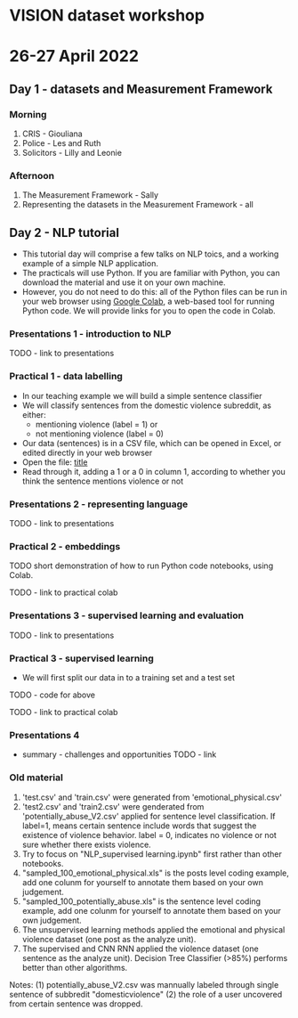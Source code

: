# VISION dataset workshop
# 26-27 April 2022

## Day 1 - datasets and Measurement Framework

### Morning

1. CRIS - Giouliana
2. Police - Les and Ruth
3. Solicitors - Lilly and Leonie

### Afternoon

1. The Measurement Framework - Sally
2. Representing the datasets in the Measurement Framework - all


## Day 2 - NLP tutorial

- This tutorial day will comprise a few talks on NLP toics, and a working example of a simple NLP application.
- The practicals will use Python. If you are familiar with Python, you can download the material and use it on your own machine.
- However, you do not need to do this: all of the Python files can be run in your web browser using [Google Colab](https://colab.research.google.com/), a web-based tool for running Python code. We will provide links for you to open the code in Colab.

### Presentations 1 - introduction to NLP

TODO - link to presentations

### Practical 1 - data labelling

- In our teaching example we will build a simple sentence classifier
- We will classify sentences from the domestic violence subreddit, as either:
    - mentioning violence (label = 1) or
    - not mentioning violence (label = 0)
- Our data (sentences) is in a CSV file, which can be opened in Excel, or edited directly in your web browser
- Open the file: [title](./XXXXXX)
- Read through it, adding a 1 or a 0 in column 1, according to whether you think the sentence mentions violence or not

### Presentations 2 - representing language

TODO - link to presentations

### Practical 2 - embeddings

TODO short demonstration of how to run Python code notebooks, using Colab.

TODO - link to practical colab

### Presentations 3 - supervised learning and evaluation

TODO - link to presentations

### Practical 3 - supervised learning

- We will first split our data in to a training set and a test set

TODO - code for above

TODO - link to practical colab

### Presentations 4

- summary - challenges and opportunities
TODO - link



### Old material

1. 'test.csv' and 'train.csv' were generated from 'emotional_physical.csv'
2. 'test2.csv' and 'train2.csv' were genderated from 'potentially_abuse_V2.csv' applied for sentence level classification. If label=1, means certain sentence include words that suggest the existence of violence behavior. label = 0, indicates no violence or not sure whether there exists violence.
3. Try to focus on "NLP_supervised learning.ipynb" first rather than other notebooks.
4. "sampled_100_emotional_physical.xls" is the posts level coding example, add one colunm for yourself to annotate them based on your own judgement.
5. "sampled_100_potentially_abuse.xls" is the sentence level coding example, add one colunm for yourself to annotate them based on your own judgement.
7. The unsupervised learning methods applied the emotional and physical violence dataset (one post as the analyze unit).
8. The supervised and CNN RNN applied the violence dataset (one sentence as the analyze unit).
   Decision Tree Classifier (>85%) performs better than other algorithms. 

 
 Notes:
 (1) potentially_abuse_V2.csv was mannually labeled through single sentence of subbredit "domesticviolence"
 (2) the role of a user uncovered from certain sentence was dropped.
